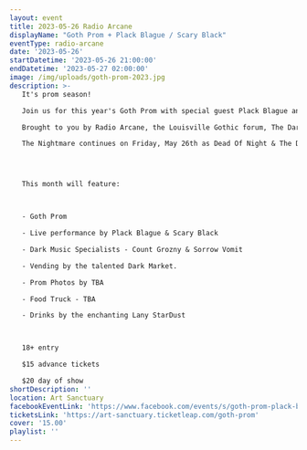 ```yaml
---
layout: event
title: 2023-05-26 Radio Arcane
displayName: "Goth Prom + Plack Blague / Scary Black"
eventType: radio-arcane
date: '2023-05-26'
startDatetime: '2023-05-26 21:00:00'
endDatetime: '2023-05-27 02:00:00'
image: /img/uploads/goth-prom-2023.jpg
description: >-
   It's prom season!

   Join us for this year's Goth Prom with special guest Plack Blague and Louisville's own Scary Black!

   Brought to you by Radio Arcane, the Louisville Gothic forum, The Dark Market and Hush LTD.

   The Nightmare continues on Friday, May 26th as Dead Of Night & The Dark Market keep up the monthly grind of dark eclectic music. Come out and help keep the dancefloor barely alive as we celebrate the glum drudgery of our dreadful existence.




   This month will feature:



   - Goth Prom

   - Live performance by Plack Blague & Scary Black

   - Dark Music Specialists - Count Grozny & Sorrow Vomit

   - Vending by the talented Dark Market.

   - Prom Photos by TBA 

   - Food Truck - TBA

   - Drinks by the enchanting Lany StarDust



   18+ entry

   $15 advance tickets

   $20 day of show
shortDescription: ''
location: Art Sanctuary
facebookEventLink: 'https://www.facebook.com/events/s/goth-prom-plack-blague-scary-b/1676134232836487'
ticketsLink: 'https://art-sanctuary.ticketleap.com/goth-prom'
cover: '15.00'
playlist: ''
---
```


